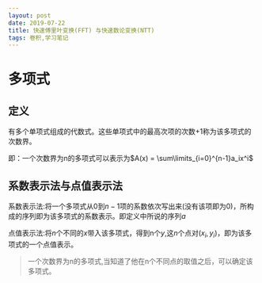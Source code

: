 ```yaml
---
layout: post
date: 2019-07-22
title: 快速傅里叶变换(FFT) 与快速数论变换(NTT)
tags: 卷积,学习笔记
---
```


# 多项式

## 定义

有多个单项式组成的代数式。这些单项式中的最高次项的次数+1称为该多项式的次数界。

即：一个次数界为n的多项式可以表示为$A(x) = \sum\limits_{i=0}^{n-1}a_ix^i$

## 系数表示法与点值表示法

系数表示法:将一个多项式从$0$到$n-1$项的系数依次写出来(没有该项即为0)，所构成的序列即为该多项式的系数表示。即定义中所说的序列$a$

点值表示法:将$n$个不同的$x$带入该多项式，得到n个$y$,这$n$个点对$(x_i,y_i)$，即为该多项式的一个点值表示。

>一个次数界为n的多项式,当知道了他在n个不同点的取值之后，可以确定该多项式。



